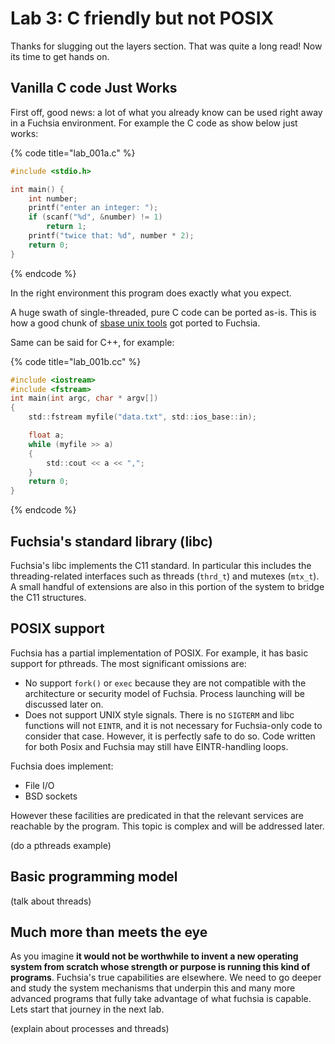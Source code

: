 # Lab 3: C friendly but not POSIX

Thanks for slugging out the layers section. That was quite a long read! Now its time to get hands on.

## Vanilla C code Just Works

First off, good news: a lot of what you already know can be used right away in a Fuchsia environment. For example the C code as show below just works:

{% code title="lab_001a.c" %}
```c
#include <stdio.h>

int main() {
    int number;
    printf("enter an integer: ");
    if (scanf("%d", &number) != 1)
        return 1;  
    printf("twice that: %d", number * 2);
    return 0;
}
```
{% endcode %}

In the right environment this program does exactly what you expect.&#x20;

A huge swath of single-threaded, pure C code can be ported as-is. This is how a good chunk of [sbase unix tools](https://fuchsia.googlesource.com/third\_party/sbase/+/master/README) got ported to Fuchsia.

Same can be said for C++, for example:

{% code title="lab_001b.cc" %}
```c
#include <iostream>
#include <fstream>
int main(int argc, char * argv[])
{
    std::fstream myfile("data.txt", std::ios_base::in);

    float a;
    while (myfile >> a)
    {
        std::cout << a << ",";
    }
    return 0;
}
```
{% endcode %}

## Fuchsia's standard library (libc)

Fuchsia's libc implements the C11 standard. In particular this includes the threading-related interfaces such as threads (`thrd_t`) and mutexes (`mtx_t`). A small handful of extensions are also in this portion of the system to bridge the C11 structures.

## POSIX support

Fuchsia has a partial implementation of POSIX.  For example, it has basic support for pthreads. The most significant omissions are:

* No support `fork()` or `exec` because  they are not compatible with the architecture or security model of Fuchsia.  Process launching will be discussed later on.
* Does not support UNIX style signals. There is no `SIGTERM` and libc functions will not `EINTR`, and it is not necessary for Fuchsia-only code to consider that case. However, it is perfectly safe to do so. Code written for both Posix and Fuchsia may still have EINTR-handling loops.

Fuchsia does implement:

* File I/O
* BSD sockets

However these facilities are predicated in that the relevant services are reachable by the program. This topic is complex and will be addressed later.

(do a pthreads example)

## Basic programming model

(talk about threads)

## Much more than meets the eye

As you imagine **it would not be worthwhile to invent a new operating system from scratch whose strength or purpose is running this kind of programs**. Fuchsia's true capabilities are elsewhere. We need to go deeper and study the system mechanisms that underpin this and many more advanced programs that fully take advantage of what fuchsia is capable. Lets start that journey in the next lab.

(explain about processes and threads)
